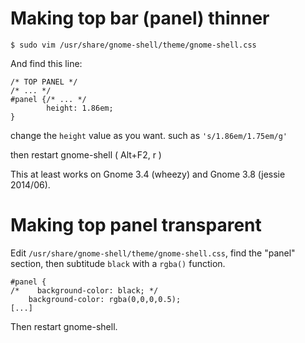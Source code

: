 Making top bar (panel) thinner
===

```
$ sudo vim /usr/share/gnome-shell/theme/gnome-shell.css
```

And find this line:

```
/* TOP PANEL */
/* ... */
#panel {/* ... */
        height: 1.86em;
}
```

change the `height` value as you want.
such as `'s/1.86em/1.75em/g'`
  
then restart gnome-shell ( Alt+F2, r )
  
This at least works on Gnome 3.4 (wheezy) and Gnome 3.8 (jessie 2014/06).


Making top panel transparent
===

Edit `/usr/share/gnome-shell/theme/gnome-shell.css`,
find the "panel" section, 
then subtitude `black` with a `rgba()` function.

```
#panel {
/*    background-color: black; */
    background-color: rgba(0,0,0,0.5);
[...]
```

Then restart gnome-shell.
